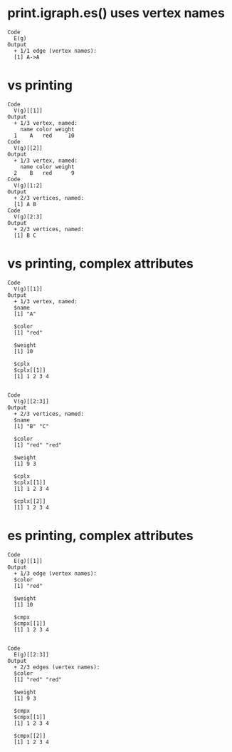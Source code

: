 # print.igraph.es() uses vertex names

    Code
      E(g)
    Output
      + 1/1 edge (vertex names):
      [1] A->A

# vs printing

    Code
      V(g)[[1]]
    Output
      + 1/3 vertex, named:
        name color weight
      1    A   red     10
    Code
      V(g)[[2]]
    Output
      + 1/3 vertex, named:
        name color weight
      2    B   red      9
    Code
      V(g)[1:2]
    Output
      + 2/3 vertices, named:
      [1] A B
    Code
      V(g)[2:3]
    Output
      + 2/3 vertices, named:
      [1] B C

# vs printing, complex attributes

    Code
      V(g)[[1]]
    Output
      + 1/3 vertex, named:
      $name
      [1] "A"
      
      $color
      [1] "red"
      
      $weight
      [1] 10
      
      $cplx
      $cplx[[1]]
      [1] 1 2 3 4
      
      
    Code
      V(g)[[2:3]]
    Output
      + 2/3 vertices, named:
      $name
      [1] "B" "C"
      
      $color
      [1] "red" "red"
      
      $weight
      [1] 9 3
      
      $cplx
      $cplx[[1]]
      [1] 1 2 3 4
      
      $cplx[[2]]
      [1] 1 2 3 4
      
      

# es printing, complex attributes

    Code
      E(g)[[1]]
    Output
      + 1/3 edge (vertex names):
      $color
      [1] "red"
      
      $weight
      [1] 10
      
      $cmpx
      $cmpx[[1]]
      [1] 1 2 3 4
      
      
    Code
      E(g)[[2:3]]
    Output
      + 2/3 edges (vertex names):
      $color
      [1] "red" "red"
      
      $weight
      [1] 9 3
      
      $cmpx
      $cmpx[[1]]
      [1] 1 2 3 4
      
      $cmpx[[2]]
      [1] 1 2 3 4
      
      

